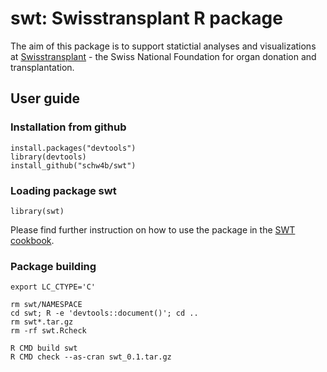 # swt: Swisstransplant R package

The aim of this package is to support statictial analyses and visualizations
at [Swisstransplant](https://www.swisstransplant.org/) - the Swiss National
Foundation for organ donation and transplantation.

## User guide
### Installation from github
    install.packages("devtools")
    library(devtools)
    install_github("schw4b/swt")


### Loading package swt
    library(swt)

Please find further instruction on how to use the package in the
[SWT cookbook](https://schw4b.github.io/rcookbook/).


### Package building
    export LC_CTYPE='C'

    rm swt/NAMESPACE
    cd swt; R -e 'devtools::document()'; cd ..
    rm swt*.tar.gz
    rm -rf swt.Rcheck

    R CMD build swt
    R CMD check --as-cran swt_0.1.tar.gz
